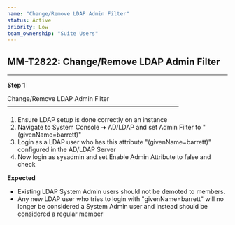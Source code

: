 ```yaml
---
name: "Change/Remove LDAP Admin Filter"
status: Active
priority: Low
team_ownership: "Suite Users"
---
```


## MM-T2822: Change/Remove LDAP Admin Filter

---

**Step 1**

Change/Remove LDAP Admin Filter\
————————————————————————————

1. Ensure LDAP setup is done correctly on an instance
2. Navigate to System Console ➜ AD/LDAP and set Admin Filter to "(givenName=barrett)"
3. Login as a LDAP user who has this attribute "(givenName=barrett)" configured in the AD/LDAP Server
4. Now login as sysadmin and set Enable Admin Attribute to false and check

**Expected**

- Existing LDAP System Admin users should not be demoted to members.
- Any new LDAP user who tries to login with "givenName=barrett" will no longer be considered a System Admin user and instead should be considered a regular member
